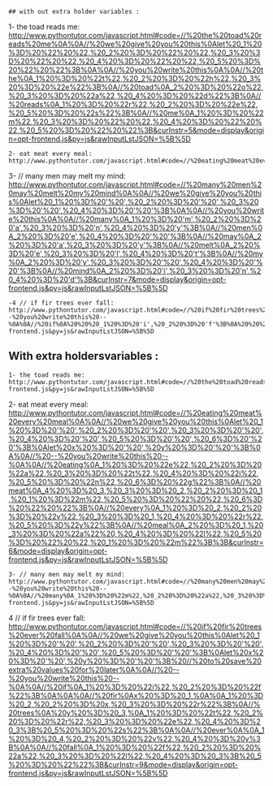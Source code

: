 ```
## with out extra holder variables :

```
1- the toad reads me:
http://www.pythontutor.com/javascript.html#code=//%20the%20toad%20reads%20me%0A%0A//%20we%20give%20you%20this%0Alet%20_1%20%3D%20%22%20%22,%20_2%20%3D%20%22%20%22,%20_3%20%3D%20%22%20%22,%20_4%20%3D%20%22%20%22,%20_5%20%3D%20%22%20%22%3B%0A%0A//%20you%20write%20this%0A%0A//%20the%0A_1%20%3D%20%22t%22,%20_2%20%3D%20%22h%22,%20_3%20%3D%20%22e%22%3B%0A//%20toad%0A_2%20%3D%20%22o%22,%20_3%20%3D%20%22a%22,%20_4%20%3D%20%22d%22%3B%0A//%20reads%0A_1%20%3D%20%22r%22,%20_2%20%3D%20%22e%22,%20_5%20%3D%20%22s%22%3B%0A//%20me%0A_1%20%3D%20%22m%22,%20_3%20%3D%20%22%20%22,%20_4%20%3D%20%22%20%22,%20_5%20%3D%20%22%20%22%3B&curInstr=5&mode=display&origin=opt-frontend.js&py=js&rawInputLstJSON=%5B%5D

```
2- eat meat every meal:
http://www.pythontutor.com/javascript.html#code=//%20eating%20meat%20every%20meal%0A%0
```
3- // many men may melt my mind:
http://www.pythontutor.com/javascript.html#code=//%20many%20men%20may%20melt%20my%20mind%0A%0A//%20we%20give%20you%20this%0Alet%20_1%20%3D%20'%20',%20_2%20%3D%20'%20',%20_3%20%3D%20'%20',%20_4%20%3D%20'%20'%3B%0A%0A//%20you%20write%20this%0A%0A//%20many%0A_1%20%3D%20'm',%20_2%20%3D%20'a',%20_3%20%3D%20'n',%20_4%20%3D%20'y'%3B%0A//%20men%0A_2%20%3D%20'e',%20_4%20%3D%20'%20'%3B%0A//%20may%0A_2%20%3D%20'a',%20_3%20%3D%20'y'%3B%0A//%20melt%0A_2%20%3D%20'e',%20_3%20%3D%20'l',%20_4%20%3D%20't'%3B%0A//%20my%0A_2%20%3D%20'y',%20_3%20%3D%20'%20',%20_4%20%3D%20'%20'%3B%0A//%20mind%0A_2%20%3D%20'i',%20_3%20%3D%20'n',%20_4%20%3D%20'd'%3B&curInstr=7&mode=display&origin=opt-frontend.js&py=js&rawInputLstJSON=%5B%5D
```
-4 // if fir trees ever fall:
http://www.pythontutor.com/javascript.html#code=//%20if%20fir%20trees%20ever%20fall%0A%0A//%20we%20give%20you%20this%0Alet%20_1%20%3D%20'%20',%20_2%20%3D%20'%20',%20_3%20%3D%20'%20',%20_4%20%3D%20'%20',%20_5%20%3D%20'%20'%3B%0A%0A//%20--%20you%20write%20this%20--%0A%0A//%20if%0A%20%20%20_1%20%3D%20'i',%20_2%20%3D%20'f'%3B%0A%20%20%20%20//%20fir%0A%20%20%20%20_1%20%3D%20_2,%20_2%20%3D%20'i',%20_3%20%3D%20'r'%3B%0A%20%20%20%20//%20trees%0A%20%20%20%20_1%20%3D%20't',%20_2%20%3D%20_3,%20_3%20%3D%20'e',%20_4%20%3D%20_3,%20_5%20%3D%20's'%3B%0A%0A//%20ever%0A_1%20%3D%20_3,%20_4%20%3D%20_2,%20_2%20%3D%20'v',%20%20_5%20%3D%20'%20'%3B%0A//%20fall%0A_1%20%3D%20%22f%22,%20_2%20%3D%20%22a%22,%20_3%20%3D%20%22l%22,%20_4%20%3D%20_3%3B&curInstr=6&mode=display&origin=opt-frontend.js&py=js&rawInputLstJSON=%5B%5D
```

## With extra holdersvariables :

```
1- the toad reads me:
http://www.pythontutor.com/javascript.html#code=//%20the%20toad%20reads%20me%0A%0A//%20we%20give%20you%20this%0Alet%20_1%20%3D%20%22%20%22,%20_2%20%3D%20%22%20%22,%20_3%20%3D%20%22%20%22,%20_4%20%3D%20%22%20%22,%20_5%20%3D%20%22%20%22%3B%0Alet%20x%20%3D%20'%20',%20y%20%3D%20'%20'%3B%0A%0A//%20you%20write%20this%0A%0A//%20the%0A_1%20%3D%20%22t%22,%20_2%20%3D%20%22h%22,%20_3%20%3D%20%22e%22%3B%0A//%20toad%0Ax%20%3D%20_3%3B%0A_2%20%3D%20%22o%22,%20_3%20%3D%20%22a%22,%20_4%20%3D%20%22d%22%3B%0A//%20reads%0A_1%20%3D%20%22r%22,%20_2%20%3D%20x,%20_5%20%3D%20%22s%22,%20x%20%3D%22%20%22%3B%20%0A//%20me%0A_1%20%3D%20%22m%22,%20_3%20%3D%20%22%20%22,%20_4%20%3D%20%22%20%22,%20_5%20%3D%20%22%20%22%3B&curInstr=7&mode=display&origin=opt-frontend.js&py=js&rawInputLstJSON=%5B%5D
```
2- eat meat every meal:
http://www.pythontutor.com/javascript.html#code=//%20eating%20meat%20every%20meal%0A%0A//%20we%20give%20you%20this%0Alet%20_1%20%3D%20'%20',%20_2%20%3D%20'%20',%20_3%20%3D%20'%20',%20_4%20%3D%20'%20',%20_5%20%3D%20'%20',%20_6%3D%20'%20'%3B%0Alet%20x%20%3D%20'%20',%20y%20%3D%20'%20'%3B%0A%0A//%20--%20you%20write%20this%20--%0A%0A//%20eating%0A_1%20%3D%20%22e%22,%20_2%20%3D%20%22a%22,%20_3%20%3D%20%22t%22,%20_4%20%3D%20%22i%22,%20_5%20%3D%20%22n%22,%20_6%3D%20%22g%22%3B%0A//%20meat%0A_4%20%3D%20_3,%20_3%20%3D%20_2,%20_2%20%3D%20_1,%20_1%20%3D%22m%22,%20_5%20%3D%20%22%20%22,%20_6%3D%20%22%20%22%3B%0A//%20every%0A_1%20%3D%20_2,%20_2%20%3D%20%22v%22,%20_3%20%3D%20_1,%20_4%20%3D%20%22r%22,%20_5%20%3D%22y%22%3B%0A//%20meal%0A_2%20%3D%20_1,%20_3%20%3D%20%22a%22%20,%20_4%20%3D%20%22l%22,%20_5%20%3D%20%22%20%22,%20_1%20%3D%20%22m%22%3B%3B&curInstr=6&mode=display&origin=opt-frontend.js&py=js&rawInputLstJSON=%5B%5D
```
3- // many men may melt my mind:
http://www.pythontutor.com/javascript.html#code=//%20many%20men%20may%20melt%20my%20mind%0A%0A//%20we%20give%20you%20this%0Alet%20_1%20%3D%20'%20',%20_2%20%3D%20'%20',%20_3%20%3D%20'%20',%20_4%20%3D%20'%20'%3B%0Alet%20x,%20y%3B%0A//%20--%20you%20write%20this%20--%0A%0A//%20many%0A_1%20%3D%20%22m%22,%20_2%20%3D%20%22a%22,%20_3%20%3D%20%22n%22,%20_4%20%3D%20%22y%22%3B%0A%0A//%20men%0Ax%20%3D%20_2,%20y%20%3D%20_4,%0A_2%3D%20%22e%22%3B%20_4%20%3D%20%22%20%22%3B%0A%0A//%20may%0A%20_3%20%3D%20y,%20y%20%3D%20_2,%20_2%20%3D%20x%3B%20%20%0A%0A%0A//%20melt%0Ax%20%3D%20_3,%0A_2%20%3D%20y,%20_3%20%3D%20%22l%22,%20_4%20%3D%20%22t%22%3B%0A%0A//%20my%0A_2%20%3D%20x,%20_3%20%3D%20%22%22%3B%0A%0A//%20mind%0A_2%20%3D%20%22i%22,%20_3%20%3D%22n%22,%20_4%20%3D%20%22d%22,%20x%20%3D%20%22%22,%20y%20%3D%20%22%22%3B&curInstr=9&mode=display&origin=opt-frontend.js&py=js&rawInputLstJSON=%5B%5D
```
4 // if fir trees ever fall:
http://www.pythontutor.com/javascript.html#code=//%20if%20fir%20trees%20ever%20fall%0A%0A//%20we%20give%20you%20this%0Alet%20_1%20%3D%20'%20',%20_2%20%3D%20'%20',%20_3%20%3D%20'%20',%20_4%20%3D%20'%20',%20_5%20%3D%20'%20'%3B%0Alet%20x%20%3D%20'%20',%20y%20%3D%20'%20'%3B%20//%20to%20save%20extra%20values%20for%20later%0A%0A//%20--%20you%20write%20this%20--%0A%0A//%20if%0A_1%20%3D%20%22i%22,%20_2%20%3D%20%22f%22%3B%0A%0A%0A//%20fir%0Ax%20%3D%20_1,%0A%0A_1%20%3D%20_2,%20_2%20%3D%20x,%20_3%20%3D%20%22r%22%3B%0A//%20trees%0A%20y%20%3D%20_3,%0A_1%20%3D%20%22t%22,%20_2%20%3D%20%22r%22,%20_3%20%3D%20%22e%22,%20_4%20%3D%20_3%3B%20_5%20%3D%20%22s%22%3B%0A%0A//%20ever%0A%0A_1%20%3D%20_4,%20_2%20%3D%20%22v%22,%20_4%20%3D%20y%3B%0A%0A//%20fall%0A_1%20%3D%20%22f%22,%20_2%20%3D%20%22a%22,%20_3%20%3D%20%22l%22,%20_4%20%3D%20_3%3B%20_5%20%3D%20%22%22%3B&curInstr=9&mode=display&origin=opt-frontend.js&py=js&rawInputLstJSON=%5B%5D
```
